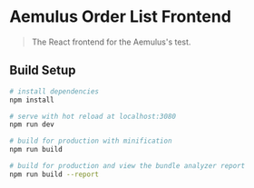 # Aemulus Order List Frontend

> The React frontend for the Aemulus's test.

## Build Setup

```bash
# install dependencies
npm install

# serve with hot reload at localhost:3080
npm run dev

# build for production with minification
npm run build

# build for production and view the bundle analyzer report
npm run build --report
```
